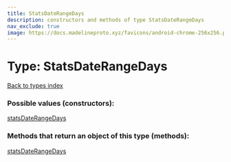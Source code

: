 ```yaml
---
title: StatsDateRangeDays
description: constructors and methods of type StatsDateRangeDays
nav_exclude: true
image: https://docs.madelineproto.xyz/favicons/android-chrome-256x256.png
---
```

# Type: StatsDateRangeDays
[Back to types index](index.html)



### Possible values (constructors):

[statsDateRangeDays](/API_docs/constructors/statsDateRangeDays.html)  



### Methods that return an object of this type (methods):



[statsDateRangeDays](/API_docs/constructors/statsDateRangeDays.html)  

